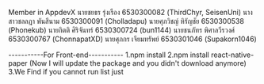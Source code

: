 Member in AppdevX
นายชยธร รุ่งเรือง 6530300082 (ThirdChyr, SeisenUni)
นางสาวชลลฎา พันสีนาม 6530300091 (Cholladapu)
นายศุภวิชญ์ หิรัญชัย 6530300538 (Phonekub)
นายกิตติ ศิริจันทร์ 6530300724 (bun1144)
นายชนภัทร พิศาลวีรวงศ์ 6530300767 (ChonnapatXD)
นายศุภกร เจียมทรัพย์ 6530301046 (Supakorn1046)


-----------For Front-end-----------
1.npm install
2.npm install react-native-paper
(Now I will update the package and you didn't download anymore) 
3.We Find if you cannot run list just



